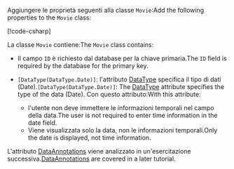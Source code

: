 <!-- THIS INCLUDE USED BY MVC AND RP -->
<span data-ttu-id="2c821-101">Aggiungere le proprietà seguenti alla classe `Movie`:</span><span class="sxs-lookup"><span data-stu-id="2c821-101">Add the following properties to the `Movie` class:</span></span>

[!code-csharp[](~/tutorials/razor-pages/razor-pages-start/sample/RazorPagesMovie22/Models/Movie.cs?name=snippet1)]

<span data-ttu-id="2c821-102">La classe `Movie` contiene:</span><span class="sxs-lookup"><span data-stu-id="2c821-102">The `Movie` class contains:</span></span>

* <span data-ttu-id="2c821-103">Il campo `ID` è richiesto dal database per la chiave primaria.</span><span class="sxs-lookup"><span data-stu-id="2c821-103">The `ID` field is required by the database for the primary key.</span></span>
* <span data-ttu-id="2c821-104">`[DataType(DataType.Date)]`: l'attributo [DataType](xref:System.ComponentModel.DataAnnotations.DataTypeAttribute) specifica il tipo di dati (Date).</span><span class="sxs-lookup"><span data-stu-id="2c821-104">`[DataType(DataType.Date)]`:  The [DataType](xref:System.ComponentModel.DataAnnotations.DataTypeAttribute) attribute specifies the type of the data (Date).</span></span> <span data-ttu-id="2c821-105">Con questo attributo:</span><span class="sxs-lookup"><span data-stu-id="2c821-105">With this attribute:</span></span>

  * <span data-ttu-id="2c821-106">l'utente non deve immettere le informazioni temporali nel campo della data.</span><span class="sxs-lookup"><span data-stu-id="2c821-106">The user is not required to enter time information in the date field.</span></span>
  * <span data-ttu-id="2c821-107">Viene visualizzata solo la data, non le informazioni temporali.</span><span class="sxs-lookup"><span data-stu-id="2c821-107">Only the date is displayed, not time information.</span></span>

<span data-ttu-id="2c821-108">L'attributo [DataAnnotations](/dotnet/api/system.componentmodel.dataannotations) viene analizzato in un'esercitazione successiva.</span><span class="sxs-lookup"><span data-stu-id="2c821-108">[DataAnnotations](/dotnet/api/system.componentmodel.dataannotations) are covered in a later tutorial.</span></span>
